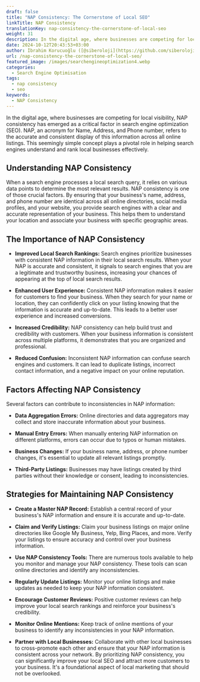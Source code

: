 ```yaml
---
draft: false
title: "NAP Consistency: The Cornerstone of Local SEO"
linkTitle: NAP Consistency
translationKey: nap-consistency-the-cornerstone-of-local-seo
weight: 31
description: In the digital age, where businesses are competing for local visibility, NAP consistency has emerged as a critical factor in search engine optimization (SEO).
date: 2024-10-12T20:43:53+03:00
author: İbrahim Korucuoğlu ([@siberoloji](https://github.com/siberoloji))
url: /nap-consistency-the-cornerstone-of-local-seo/
featured_image: /images/searchengineoptimization4.webp
categories:
  - Search Engine Optimisation
tags:
  - nap consistency
  - seo
keywords:
  - NAP Consistency
---
```

In the digital age, where businesses are competing for local visibility, NAP consistency has emerged as a critical factor in search engine optimization (SEO). NAP, an acronym for Name, Address, and Phone number, refers to the accurate and consistent display of this information across all online listings. This seemingly simple concept plays a pivotal role in helping search engines understand and rank local businesses effectively.

## Understanding NAP Consistency

When a search engine processes a local search query, it relies on various data points to determine the most relevant results. NAP consistency is one of those crucial factors. By ensuring that your business's name, address, and phone number are identical across all online directories, social media profiles, and your website, you provide search engines with a clear and accurate representation of your business. This helps them to understand your location and associate your business with specific geographic areas.

## The Importance of NAP Consistency

* **Improved Local Search Rankings:** Search engines prioritize businesses with consistent NAP information in their local search results. When your NAP is accurate and consistent, it signals to search engines that you are a legitimate and trustworthy business, increasing your chances of appearing at the top of local search results.

* **Enhanced User Experience:** Consistent NAP information makes it easier for customers to find your business. When they search for your name or location, they can confidently click on your listing knowing that the information is accurate and up-to-date. This leads to a better user experience and increased conversions.

* **Increased Credibility:** NAP consistency can help build trust and credibility with customers. When your business information is consistent across multiple platforms, it demonstrates that you are organized and professional.

* **Reduced Confusion:** Inconsistent NAP information can confuse search engines and customers. It can lead to duplicate listings, incorrect contact information, and a negative impact on your online reputation.

## **Factors Affecting NAP Consistency**

Several factors can contribute to inconsistencies in NAP information:

* **Data Aggregation Errors:** Online directories and data aggregators may collect and store inaccurate information about your business.

* **Manual Entry Errors:** When manually entering NAP information on different platforms, errors can occur due to typos or human mistakes.

* **Business Changes:** If your business name, address, or phone number changes, it's essential to update all relevant listings promptly.

* **Third-Party Listings:** Businesses may have listings created by third parties without their knowledge or consent, leading to inconsistencies.

## **Strategies for Maintaining NAP Consistency**

* **Create a Master NAP Record:** Establish a central record of your business's NAP information and ensure it is accurate and up-to-date.

* **Claim and Verify Listings:** Claim your business listings on major online directories like Google My Business, Yelp, Bing Places, and more. Verify your listings to ensure accuracy and control over your business information.

* **Use NAP Consistency Tools:** There are numerous tools available to help you monitor and manage your NAP consistency. These tools can scan online directories and identify any inconsistencies.

* **Regularly Update Listings:** Monitor your online listings and make updates as needed to keep your NAP information consistent.

* **Encourage Customer Reviews:** Positive customer reviews can help improve your local search rankings and reinforce your business's credibility.

* **Monitor Online Mentions:** Keep track of online mentions of your business to identify any inconsistencies in your NAP information.

* **Partner with Local Businesses:** Collaborate with other local businesses to cross-promote each other and ensure that your NAP information is consistent across your network.
By prioritizing NAP consistency, you can significantly improve your local SEO and attract more customers to your business. It's a foundational aspect of local marketing that should not be overlooked.
